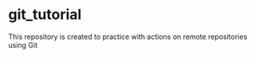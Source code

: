 # git_tutorial
This repository is created to practice with actions on remote repositories using Git
